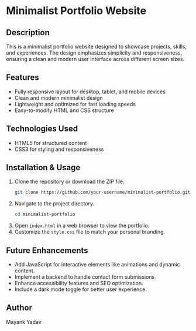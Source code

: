 # Minimalist Portfolio Website

## Description
This is a minimalist portfolio website designed to showcase projects, skills, and experiences. The design emphasizes simplicity and responsiveness, ensuring a clean and modern user interface across different screen sizes.

## Features
- Fully responsive layout for desktop, tablet, and mobile devices
- Clean and modern minimalist design
- Lightweight and optimized for fast loading speeds
- Easy-to-modify HTML and CSS structure

## Technologies Used
- HTML5 for structured content
- CSS3 for styling and responsiveness

## Installation & Usage
1. Clone the repository or download the ZIP file.
   ```sh
   git clone https://github.com/your-username/minimalist-portfolio.git
   ```
2. Navigate to the project directory.
   ```sh
   cd minimalist-portfolio
   ```
3. Open `index.html` in a web browser to view the portfolio.
4. Customize the `style.css` file to match your personal branding.

## Future Enhancements
- Add JavaScript for interactive elements like animations and dynamic content.
- Implement a backend to handle contact form submissions.
- Enhance accessibility features and SEO optimization.
- Include a dark mode toggle for better user experience.


## Author
Mayank Yadav

